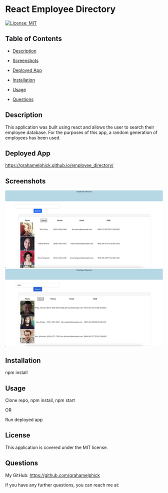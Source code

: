 # React Employee Directory

[![License: MIT](https://img.shields.io/badge/License-MIT-yellow.svg)](https://opensource.org/licenses/MIT)



## Table of Contents
* [Description](#description)

* [Screenshots](#screenshots)

* [Deployed App](#deployed-app)

* [Installation](#installation)

* [Usage](#usage)

* [Questions](#questions)

## Description
This application was built using react and allows the user to search their employee database. For the purposes of this app, a random generation of employees has been used.

## Deployed App
https://grahamelphick.github.io/employee_directory/

## Screenshots
<img src="./employee_directory/screenshots/home-page.png" alt="Home Page">
<img src="./employee_directory/screenshots/search-page.png" alt="Search Page">

## Installation
npm install

## Usage
Clone repo, npm install, npm start

OR

Run deployed app

## License
This application is covered under the MIT license.

## Questions
My GitHub: https://github.com/grahamelphick

If you have any further questions, you can reach me at: 